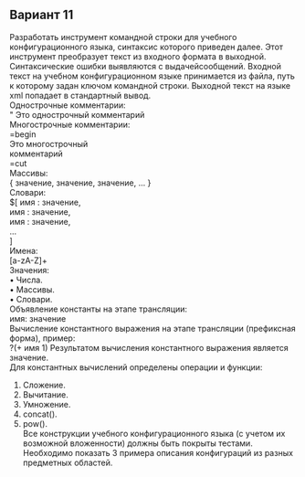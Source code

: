 ## Вариант 11
Разработать инструмент командной строки для учебного конфигурационного
языка, синтаксис которого приведен далее. Этот инструмент преобразует текст из входного формата в выходной.
Синтаксические ошибки выявляются с выдачейсообщений.
Входной текст на учебном конфигурационном языке принимается из
файла, путь к которому задан ключом командной строки. Выходной текст на языке xml попадает в стандартный вывод.  
Однострочные комментарии:  
" Это однострочный комментарий  
Многострочные комментарии:  
=begin  
Это многострочный  
комментарий  
=cut  
Массивы:  
{ значение, значение, значение, ... }  
Словари:  
$[
 имя : значение,  
 имя : значение,  
 имя : значение,  
 ...  
]  
Имена:  
[a-zA-Z]+  
Значения:  
• Числа.  
• Массивы.  
• Словари.  
Объявление константы на этапе трансляции:  
имя: значение  
Вычисление константного выражения на этапе трансляции (префиксная форма), пример:  
?(+ имя 1)
Результатом вычисления константного выражения является значение.  
Для константных вычислений определены операции и функции:  
1. Сложение.  
2. Вычитание.  
3. Умножение.  
4. concat().  
5. pow().  
Все конструкции учебного конфигурационного языка (с учетом их возможной вложенности) должны быть покрыты тестами.
Необходимо показать 3 примера описания конфигураций из разных предметных областей.
